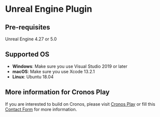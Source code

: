 # Unreal Engine Plugin

## Pre-requisites

Unreal Engine 4.27 or 5.0

## Supported OS

* **Windows**: Make sure you use Visual Studio 2019 or later
* **macOS**: Make sure you use Xcode 13.2.1
* **Linux**: Ubuntu 18.04

## More information for Cronos Play

If you are interested to build on Cronos, please visit [Cronos Play](https://cronos.org/play) or fill this [Contact Form](https://airtable.com/shrFiQnLrcpeBp2lS) for more information.
